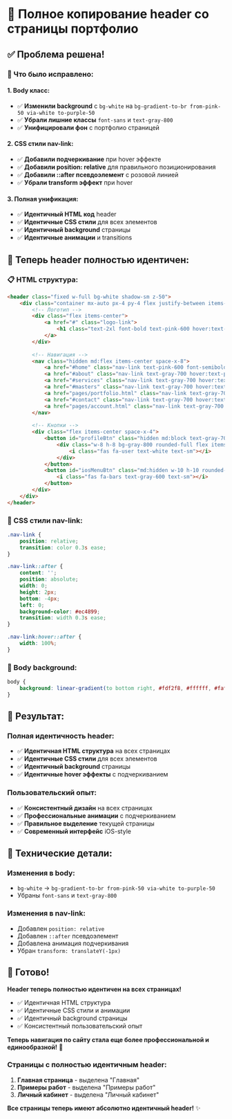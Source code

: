 # 🎯 Полное копирование header со страницы портфолио

## ✅ **Проблема решена!**

### **🔧 Что было исправлено:**

#### **1. Body класс:**
- ✅ **Изменили background** с `bg-white` на `bg-gradient-to-br from-pink-50 via-white to-purple-50`
- ✅ **Убрали лишние классы** `font-sans` и `text-gray-800`
- ✅ **Унифицировали фон** с портфолио страницей

#### **2. CSS стили nav-link:**
- ✅ **Добавили подчеркивание** при hover эффекте
- ✅ **Добавили position: relative** для правильного позиционирования
- ✅ **Добавили ::after псевдоэлемент** с розовой линией
- ✅ **Убрали transform эффект** при hover

#### **3. Полная унификация:**
- ✅ **Идентичный HTML код** header
- ✅ **Идентичные CSS стили** для всех элементов
- ✅ **Идентичный background** страницы
- ✅ **Идентичные анимации** и transitions

## 🚀 **Теперь header полностью идентичен:**

### **📋 HTML структура:**
```html
<header class="fixed w-full bg-white shadow-sm z-50">
    <div class="container mx-auto px-4 py-4 flex justify-between items-center">
        <!-- Логотип -->
        <div class="flex items-center">
            <a href="#" class="logo-link">
                <h1 class="text-2xl font-bold text-pink-600 hover:text-pink-700 transition-colors duration-200 cursor-pointer">SvetSalonPro</h1>
            </a>
        </div>
        
        <!-- Навигация -->
        <nav class="hidden md:flex items-center space-x-8">
            <a href="#home" class="nav-link text-pink-600 font-semibold">Главная</a>
            <a href="#about" class="nav-link text-gray-700 hover:text-pink-600 transition">О нас</a>
            <a href="#services" class="nav-link text-gray-700 hover:text-pink-600 transition">Услуги</a>
            <a href="#masters" class="nav-link text-gray-700 hover:text-pink-600 transition">Мастера</a>
            <a href="pages/portfolio.html" class="nav-link text-gray-700 hover:text-pink-600 transition">Примеры работ</a>
            <a href="#contact" class="nav-link text-gray-700 hover:text-pink-600 transition">Контакты</a>
            <a href="pages/account.html" class="nav-link text-gray-700 hover:text-pink-600 transition">Личный кабинет</a>
        </nav>
        
        <!-- Кнопки -->
        <div class="flex items-center space-x-4">
            <button id="profileBtn" class="hidden md:block text-gray-700 hover:text-pink-600 transition-colors duration-200">
                <div class="w-8 h-8 bg-gray-800 rounded-full flex items-center justify-center">
                    <i class="fas fa-user text-white text-sm"></i>
                </div>
            </button>
            <button id="iosMenuBtn" class="md:hidden w-10 h-10 rounded-full bg-gray-100/50 backdrop-blur-sm flex items-center justify-center hover:bg-gray-200/50 active:bg-gray-300/50 transition-all duration-200 transform hover:scale-105 active:scale-95 cursor-pointer">
                <i class="fas fa-bars text-gray-600 text-sm"></i>
            </button>
        </div>
    </div>
</header>
```

### **🎨 CSS стили nav-link:**
```css
.nav-link {
    position: relative;
    transition: color 0.3s ease;
}

.nav-link::after {
    content: '';
    position: absolute;
    width: 0;
    height: 2px;
    bottom: -4px;
    left: 0;
    background-color: #ec4899;
    transition: width 0.3s ease;
}

.nav-link:hover::after {
    width: 100%;
}
```

### **🎨 Body background:**
```css
body {
    background: linear-gradient(to bottom right, #fdf2f8, #ffffff, #faf5ff);
}
```

## 🎯 **Результат:**

### **Полная идентичность header:**
- ✅ **Идентичная HTML структура** на всех страницах
- ✅ **Идентичные CSS стили** для всех элементов
- ✅ **Идентичный background** страницы
- ✅ **Идентичные hover эффекты** с подчеркиванием

### **Пользовательский опыт:**
- ✅ **Консистентный дизайн** на всех страницах
- ✅ **Профессиональные анимации** с подчеркиванием
- ✅ **Правильное выделение** текущей страницы
- ✅ **Современный интерфейс** iOS-style

## 📝 **Технические детали:**

### **Изменения в body:**
- `bg-white` → `bg-gradient-to-br from-pink-50 via-white to-purple-50`
- Убраны `font-sans` и `text-gray-800`

### **Изменения в nav-link:**
- Добавлен `position: relative`
- Добавлен `::after` псевдоэлемент
- Добавлена анимация подчеркивания
- Убран `transform: translateY(-1px)`

## 🎉 **Готово!**

**Header теперь полностью идентичен на всех страницах!**

- ✅ Идентичная HTML структура
- ✅ Идентичные CSS стили и анимации
- ✅ Идентичный background страницы
- ✅ Консистентный пользовательский опыт

**Теперь навигация по сайту стала еще более профессиональной и единообразной!** 🚀

### **Страницы с полностью идентичным header:**
1. **Главная страница** - выделена "Главная"
2. **Примеры работ** - выделена "Примеры работ"
3. **Личный кабинет** - выделена "Личный кабинет"

**Все страницы теперь имеют абсолютно идентичный header!** ✨
